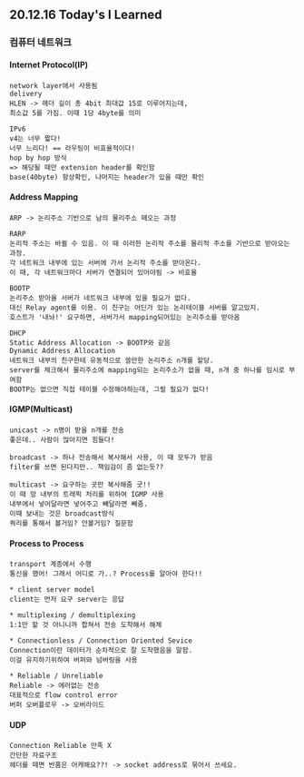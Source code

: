 ## 20.12.16 Today's I Learned

### 컴퓨터 네트워크
#### **Internet Protocol(IP)**
    network layer에서 사용됨  
    delivery  
    HLEN -> 헤더 길이 총 4bit 최대값 15로 이루어지는데,   
    최소값 5를 가짐. 이때 1당 4byte를 의미  

    IPv6
    v4는 너무 짧다!  
    너무 느리다! == 라우팅이 비효율적이다!  
    hop by hop 방식
    => 해당될 때만 extension header를 확인함  
    base(40byte) 항상확인, 나머지는 header가 있을 때만 확인

#### **Address Mapping**
    ARP -> 논리주소 기반으로 남의 물리주소 떼오는 과정  

    RARP
    논리적 주소는 바뀔 수 있음. 이 때 이러한 논리적 주소를 물리적 주소를 기반으로 받아오는 과정.  
    각 네트워크 내부에 있는 서버에 가서 논리적 주소를 받아온다.  
    이 때, 각 네트워크마다 서버가 연결되어 있어야됨 -> 비효율

    BOOTP
    논리주소 받아올 서버가 네트워크 내부에 있을 필요가 없다.  
    대신 Relay agent를 이용. 이 친구는 어딘가 있는 논리테이블 서버를 알고있지.  
    호스트가 '내놔!' 요구하면, 서버가서 mapping되어있는 논리주소를 받아옴

    DHCP
    Static Address Allocation -> BOOTP와 같음
    Dynamic Address Allocation
    네트워크 내부의 친구한테 유동적으로 쓸만한 논리주소 n개를 할당.  
    server를 체크해서 물리주소에 mapping되는 논리주소가 없을 때, n개 중 하나를 임시로 부여함
    BOOTP는 없으면 직접 테이블 수정해야하는데, 그럴 필요가 없다!  

#### **IGMP(Multicast)**
    unicast -> n명이 받을 n개를 전송
    좋은데.. 사람이 많아지면 힘들다!

    broadcast -> 하나 전송해서 복사해서 사용, 이 때 모두가 받음
    filter를 쓰면 된다지만.. 책임감이 좀 없는듯??

    multicast -> 요구하는 곳만 복사해줌 굿!!
    이 때 망 내부의 트래픽 처리를 위하여 IGMP 사용
    내부에서 넣어달라면 넣어주고 빼달라면 빼줌.
    이때 보내는 것은 broadcast방식
    쿼리를 통해서 볼거임? 안볼거임? 질문함

#### Process to Process
    transport 계층에서 수행
    통신을 했어! 그래서 어디로 가..? Process를 알아야 한다!!

    * client server model
    client는 먼저 요구 server는 응답

    * multiplexing / demultiplexing
    1:1만 할 것 아니니까 합쳐서 전송 도착해서 해체

    * Connectionless / Connection Oriented Sevice
    Connection이란 데이터가 순차적으로 잘 도착했음을 말함.
    이걸 유지하기위하여 버퍼와 넘버링을 사용

    * Reliable / Unreliable
    Reliable -> 에러없는 전송
    대표적으로 flow control error
    버퍼 오버플로우 -> 오버라이드

#### UDP
    Connection Reliable 만족 X
    간단한 자료구조
    헤더를 떼면 반품은 어캐해요??! -> socket address로 묶어서 쓰세요.